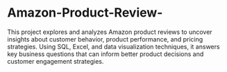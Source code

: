 # Amazon-Product-Review-
This project explores and analyzes Amazon product reviews to uncover insights about customer behavior, product performance, and pricing strategies. Using SQL, Excel, and data visualization techniques, it answers key business questions that can inform better product decisions and customer engagement strategies.
